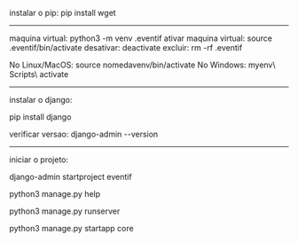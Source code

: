 instalar o pip: pip install wget

________________________________________________________________________

maquina virtual: python3 -m venv .eventif
ativar maquina virtual: source .eventif/bin/activate
desativar: deactivate
excluir: rm -rf .eventif

No Linux/MacOS: source nomedavenv/bin/activate
No Windows: myenv\ Scripts\ activate

________________________________________________________________________

instalar o django:

pip install django

verificar versao: django-admin --version

________________________________________________________________________

iniciar o projeto: 

django-admin startproject eventif

python3 manage.py help

python3 manage.py runserver

python3 manage.py startapp core
